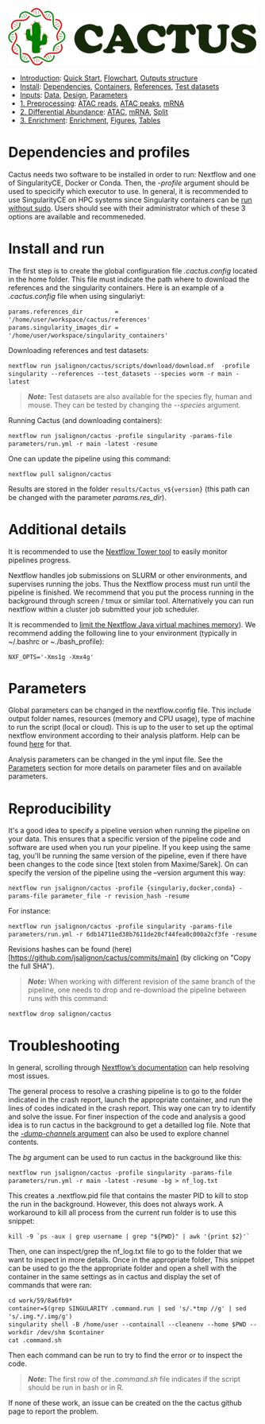 
<img src="/docs/images/logo_cactus.png" width="500" />

* [Introduction](/README.md): [Quick Start](/docs/1_Intro/Quick_start.md), [Flowchart](/docs/1_Intro/Flowchart.md), [Outputs structure](/docs/1_Intro/Outputs_structure.md)
* [Install](/docs/2_Install/2_Install.md): [Dependencies](/docs/2_Install/Dependencies.md), [Containers](/docs/2_Install/Containers.md), [References](/docs/2_Install/References.md), [Test datasets](/docs/2_Install/Test_datasets.md)
* [Inputs](/docs/3_Inputs/3_Inputs.md): [Data](/docs/3_Inputs/Data.md), [Design](/docs/3_Inputs/Design.md), [Parameters](/docs/3_Inputs/Parameters.md)
* [1. Preprocessing](/docs/4_Prepro/4_Prepro.md): [ATAC reads](/docs/4_Prepro/ATAC_reads.md), [ATAC peaks](/docs/4_Prepro/ATAC_peaks.md), [mRNA](/docs/4_Prepro/mRNA.md)
* [2. Differential Abundance](/docs/5_DA/5_DA.md): [ATAC](/docs/5_DA/DA_ATAC.md), [mRNA](/docs/5_DA/DA_mRNA.md), [Split](/docs/5_DA/Split.md)
* [3. Enrichment](/docs/6_Enrich/6_Enrich.md): [Enrichment](/docs/6_Enrich/Enrichment.md), [Figures](/docs/6_Enrich/Figures.md), [Tables](/docs/6_Enrich/Tables.md)

[](END_OF_MENU)


# Dependencies and profiles

Cactus needs two software to be installed in order to run: Nextflow and one of SingularityCE, Docker or Conda.
Then, the *-profile* argument should be used to specicify which executor to use. In general, it is recommended to use SingularityCE on HPC systems since Singularity containers can be [run without sudo](https://blogs.oregonstate.edu/learningbydoing/2022/01/04/docker-and-singularity-containers-which-one-is-better/). Users should see with their administrator which of these 3 options are available and recommeneded.


# Install and run

The first step is to create the global configuration file *.cactus.config* located in the home folder. This file must indicate the path where to download the references and the singularity containers. Here is an example of a *.cactus.config* file when using singulariyt:
```
params.references_dir         = '/home/user/workspace/cactus/references'
params.singularity_images_dir = '/home/user/workspace/singularity_containers'
```

Downloading references and test datasets:
```
nextflow run jsalignon/cactus/scripts/download/download.nf  -profile singularity --references --test_datasets --species worm -r main -latest
```

>**_Note_:** Test datasets are also available for the species fly, human and mouse. They can be tested by changing the *--species* argument.  

Running Cactus (and downloading containers):
```
nextflow run jsalignon/cactus -profile singularity -params-file parameters/run.yml -r main -latest -resume
```

One can update the pipeline using this command:
```
nextflow pull salignon/cactus
```

Results are stored in the folder `results/Cactus_v${version}` (this path can be changed with the parameter *params.res_dir*).


# Additional details

It is recommended to use the [Nextflow Tower tool](https://tower.nf/) to easily monitor pipelines progress.

Nextflow handles job submissions on SLURM or other environments, and supervises running the jobs. Thus the Nextflow process must run until the pipeline is finished. We recommend that you put the process running in the background through screen / tmux or similar tool. Alternatively you can run nextflow within a cluster job submitted your job scheduler.

It is recommended to [limit the Nextflow Java virtual machines memory](https://www.nextflow.io/blog/2021/5_tips_for_hpc_users.html)). We recommend adding the following line to your environment (typically in ~/.bashrc or ~./bash_profile):
```
NXF_OPTS='-Xms1g -Xmx4g'
```


# Parameters

Global parameters can be changed in the nextflow.config file. This include output folder names, resources (memory and CPU usage), type of machine to run the script (local or cloud). This is up to the user to set up the optimal nextflow environment according to their analysis platform. Help can be found [here](https://www.nextflow.io/docs/latest/executor.html) for that.

Analysis parameters can be changed in the yml input file. See the [Parameters](/docs/3_Inputs/Parameters.md) section for more details on parameter files and on available parameters. 


# Reproducibility

It's a good idea to specify a pipeline version when running the pipeline on your data. This ensures that a specific version of the pipeline code and software are used when you run your pipeline. If you keep using the same tag, you'll be running the same version of the pipeline, even if there have been changes to the code since [text stolen from Maxime/Sarek]. On can specify the version of the pipeline using the –version argument this way:
```
nextflow run jsalignon/cactus -profile {singulariy,docker,conda} -params-file parameter_file -r revision_hash -resume
```

For instance:
```
nextflow run jsalignon/cactus -profile singularity -params-file parameters/run.yml -r 6db14711ed38b7611de20cf44fea0c000a2cf3fe -resume
```

Revisions hashes can be found (here)[https://github.com/jsalignon/cactus/commits/main] (by clicking on "Copy the full SHA").

>**_Note_:** When working with different revision of the same branch of the pipeline, one needs to drop and re-download the pipeline between runs with this command:

```
nextflow drop salignon/cactus
```


# Troubleshooting

In general, scrolling through [Nextflow’s documentation](https://www.nextflow.io/docs/latest/index.html) can help resolving most issues.  

The general process to resolve a crashing pipeline is to go to the folder indicated in the crash report, launch the appropriate container, and run the lines of codes indicated in the crash report. This way one can try to identify and solve the issue. For finer inspection of the code and analysis a good idea is to run cactus in the background to get a detailled log file. Note that the [*-dump-channels* argument](https://www.nextflow.io/docs/latest/cli.html#run) can also be used to explore channel contents.

The *bg* argument can be used to run cactus in the background like this:
```
nextflow run jsalignon/cactus -profile singularity -params-file parameters/run.yml -r main -latest -resume -bg > nf_log.txt
```

This creates a .nextflow.pid file that contains the master PID to kill to stop the run in the background. However, this does not always work. A workaround to kill all process from the current run folder is to use this snippet:
```
kill -9 `ps -aux | grep username | grep "${PWD}" | awk '{print $2}'`
```

Then, one can inspect/grep the nf_log.txt file to go to the folder that we want to inspect in more details. Once in the appropriate folder, This snippet can be used to go the the appropriate folder and open a shell with the container in the same settings as in cactus and display the set of commands that were ran: 

```
cd work/59/8a6fb9*
container=$(grep SINGULARITY .command.run | sed 's/.*tmp //g' | sed 's/.img.*/.img/g')
singularity shell -B /home/user --containall --cleanenv --home $PWD --workdir /dev/shm $container
cat .command.sh
```

Then each command can be run to try to find the error or to inspect the code.

>**_Note_:** The first row of the *.command.sh* file indicates if the script should be run in bash or in R.

If none of these work, an issue can be created on the the cactus github page to report the problem.

